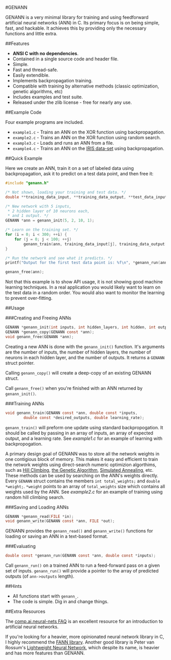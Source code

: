 #GENANN

GENANN is a very minimal library for training and using feedforward artificial neural
networks (ANN) in C. Its primary focus is on being simple, fast, and hackable. It achieves
this by providing only the necessary functions and little extra.

##Features

- **ANSI C with no dependencies**.
- Contained in a single source code and header file.
- Simple.
- Fast and thread-safe.
- Easily extendible.
- Implements backpropagation training.
- Compatible with training by alternative methods (classic optimization, genetic algorithms, etc)
- Includes examples and test suite.
- Released under the zlib license - free for nearly any use.

##Example Code

Four example programs are included.

- `example1.c` - Trains an ANN on the XOR function using backpropagation.
- `example2.c` - Trains an ANN on the XOR function using random search.
- `example3.c` - Loads and runs an ANN from a file.
- `example4.c` - Trains an ANN on the [IRIS data-set](https://archive.ics.uci.edu/ml/datasets/Iris) using backpropagation.

##Quick Example

Here we create an ANN, train it on a set of labeled data using backpropagation,
ask it to predict on a test data point, and then free it:

```C
#include "genann.h"

/* Not shown, loading your training and test data. */
double **training_data_input, **training_data_output, **test_data_input;

/* New network with 5 inputs,
 * 2 hidden layer of 10 neurons each,
 * and 1 output. */
GENANN *ann = genann_init(5, 2, 10, 1);

/* Learn on the training set. */
for (i = 0; i < 300; ++i) {
    for (j = 0; j < 100; ++j)
        genann_train(ann, training_data_input[j], training_data_output[j], 0.1);
}

/* Run the network and see what it predicts. */
printf("Output for the first test data point is: %f\n", *genann_run(ann, test_data_input[0]));

genann_free(ann);
```

Not that this example is to show API usage, it is not showing good machine
learning techniques. In a real application you would likely want to learn on
the test data in a random order. You would also want to monitor the learning to
prevent over-fitting.


##Usage

###Creating and Freeing ANNs
```C
GENANN *genann_init(int inputs, int hidden_layers, int hidden, int outputs);
GENANN *genann_copy(GENANN const *ann);
void genann_free(GENANN *ann);
```

Creating a new ANN is done with the `genann_init()` function. It's arguments
are the number of inputs, the number of hidden layers, the number of neurons in
each hidden layer, and the number of outputs. It returns a `GENANN` struct pointer.

Calling `genann_copy()` will create a deep-copy of an existing GENANN struct.

Call `genann_free()` when you're finished with an ANN returned by `genann_init()`.


###Training ANNs
```C
void genann_train(GENANN const *ann, double const *inputs,
        double const *desired_outputs, double learning_rate);
```

`genann_train()` will preform one update using standard backpropogation. It
should be called by passing in an array of inputs, an array of expected output,
and a learning rate. See *example1.c* for an example of learning with
backpropogation.

A primary design goal of GENANN was to store all the network weights in one
contigious block of memory. This makes it easy and efficient to train the
network weights using direct-search numeric optimizion algorthims,
such as [Hill Climbing](https://en.wikipedia.org/wiki/Hill_climbing),
[the Genetic Algorithm](https://en.wikipedia.org/wiki/Genetic_algorithm), [Simulated
Annealing](https://en.wikipedia.org/wiki/Simulated_annealing), etc.
These methods can be used by searching on the ANN's weights directly.
Every `GENANN` struct contains the members `int total_weights;` and
`double *weight;`.  `*weight` points to an array of `total_weights`
size which contains all weights used by the ANN. See *example2.c* for
an example of training using random hill climbing search.

###Saving and Loading ANNs

```C
GENANN *genann_read(FILE *in);
void genann_write(GENANN const *ann, FILE *out);
```

GENANN provides the `genann_read()` and `genann_write()` functions for loading or saving an ANN in a text-based format.

###Evaluating

```C
double const *genann_run(GENANN const *ann, double const *inputs);
```

Call `genann_run()` on a trained ANN to run a feed-forward pass on a given set of inputs. `genann_run()`
will provide a pointer to the array of predicted outputs (of `ann->outputs` length).


##Hints

- All functions start with `genann_`.
- The code is simple. Dig in and change things.

##Extra Resources

The [comp.ai.neural-nets
FAQ](http://www.faqs.org/faqs/ai-faq/neural-nets/part1/) is an excellent
resource for an introduction to artificial neural networks.

If you're looking for a heavier, more opinionated neural network library in C,
I highly recommend the [FANN library](http://leenissen.dk/fann/wp/). Another
good library is Peter van Rossum's [Lightweight Neural
Network](http://lwneuralnet.sourceforge.net/), which despite its name, is
heavier and has more features than GENANN.
